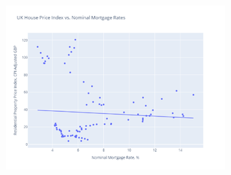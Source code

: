 ![alt text](https://github.com/jamiegleave/UK_LandReg_PricePaid/blob/main/Images/hpi_nomirs_gbp.png)

